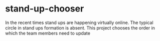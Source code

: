 # stand-up-chooser
In the recent times stand ups are happening virtually online. The typical circle in stand ups formation is absent. This project chooses the order in which the team members need to update  
